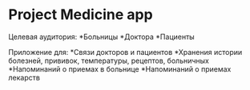 Project Medicine app
========

Целевая аудитория:
	*Больницы
	*Доктора
	*Пациенты

Приложение для:
	*Cвязи докторов и пациентов
	*Хранения истории болезней, прививок, температуры, рецептов, больничных
	*Напоминаний о приемах в больнице
	*Напоминаний о приемах лекарств
